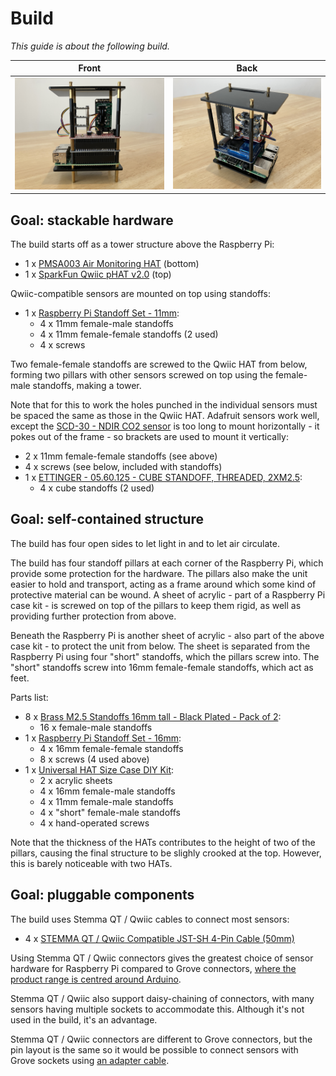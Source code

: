 # Build

_This guide is about the following build._

| Front | Back |
| - | - |
| ![Build (front)](./images/build_side.JPG "Build (front)") | ![Build (back)](./images/build_diag_back.JPG "Build (back)") |

## Goal: stackable hardware

The build starts off as a tower structure above the Raspberry Pi:

- 1 x [PMSA003 Air Monitoring HAT](https://thepihut.com/products/air-monitoring-hat-for-raspberry-pi-pmsa003) (bottom)
- 1 x [SparkFun Qwiic pHAT v2.0](https://thepihut.com/products/sparkfun-qwiic-phat-v2-0-for-raspberry-pi) (top)

Qwiic-compatible sensors are mounted on top using standoffs:

- 1 x [Raspberry Pi Standoff Set - 11mm](https://thepihut.com/products/raspberry-pi-standoff-set-11mm):
  - 4 x 11mm female-male standoffs
  - 4 x 11mm female-female standoffs (2 used)
  - 4 x screws

Two female-female standoffs are screwed to the Qwiic HAT from below, forming two pillars with other sensors screwed on top using the female-male standoffs, making a tower.

Note that for this to work the holes punched in the individual sensors must be spaced the same as those in the Qwiic HAT. Adafruit sensors work well, except the [SCD-30 - NDIR CO2 sensor](https://thepihut.com/products/adafruit-scd-30-ndir-co2-temperature-and-humidity-sensor) is too long to mount horizontally - it pokes out of the frame - so brackets are used to mount it vertically:

- 2 x 11mm female-female standoffs (see above)
- 4 x screws (see below, included with standoffs)
- 1 x [ETTINGER - 05.60.125 - CUBE STANDOFF, THREADED, 2XM2.5](https://www.ebay.co.uk/itm/181883221670):
  - 4 x cube standoffs (2 used)

## Goal: self-contained structure

The build has four open sides to let light in and to let air circulate.

The build has four standoff pillars at each corner of the Raspberry Pi, which provide some protection for the hardware. The pillars also make the unit easier to hold and transport, acting as a frame around which some kind of protective material can be wound. A sheet of acrylic - part of a Raspberry Pi case kit - is screwed on top of the pillars to keep them rigid, as well as providing further protection from above.

Beneath the Raspberry Pi is another sheet of acrylic - also part of the above case kit - to protect the unit from below. The sheet is separated from the Raspberry Pi using four "short" standoffs, which the pillars screw into. The "short" standoffs screw into 16mm female-female standoffs, which act as feet.

Parts list:

- 8 x [Brass M2.5 Standoffs 16mm tall - Black Plated - Pack of 2](https://thepihut.com/products/brass-m2-5-standoffs-16mm-tall-black-plated-pack-of-2):
  - 16 x female-male standoffs
- 1 x [Raspberry Pi Standoff Set - 16mm](https://thepihut.com/products/16mm-standoff-kit-for-raspberry-pi):
  - 4 x 16mm female-female standoffs
  - 8 x screws (4 used above)
- 1 x [Universal HAT Size Case DIY Kit](https://www.amazon.co.uk/Geekworm-Raspberry-Protective-Acrylic-Expansion/dp/B074T7D1V5/ref=sr_1_29?keywords=raspberry+pi+case+3b&qid=1639783682&sr=8-29):
  - 2 x acrylic sheets
  - 4 x 16mm female-male standoffs
  - 4 x 11mm female-male standoffs
  - 4 x "short" female-male standoffs
  - 4 x hand-operated screws


Note that the thickness of the HATs contributes to the height of two of the pillars, causing the final structure to be slighly crooked at the top. However, this is barely noticeable with two HATs.

## Goal: pluggable components

The build uses Stemma QT / Qwiic cables to connect most sensors:

- 4 x [STEMMA QT / Qwiic Compatible JST-SH 4-Pin Cable (50mm)](https://thepihut.com/products/stemma-qt-qwiic-jst-sh-4-pin-cable)

Using Stemma QT / Qwiic connectors gives the greatest choice of sensor hardware for Raspberry Pi compared to Grove connectors, [where the product range is centred around Arduino](https://www.tomshardware.com/features/stemma-vs-qwiic-vs-grove-connectors).

Stemma QT / Qwiic also support daisy-chaining of connectors, with many sensors having multiple sockets to accommodate this. Although it's not used in the build, it's an advantage.

Stemma QT / Qwiic connectors are different to Grove connectors, but the pin layout is the same so it would be possible to connect sensors with Grove sockets using [an adapter cable](https://thepihut.com/products/grove-to-stemma-qt-qwiic-jst-sh-cable-100mm-long).
